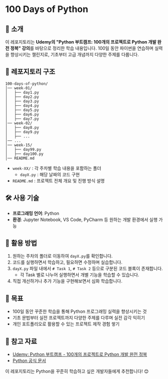 # 100 Days of Python

## 📌 소개
이 레포지토리는 **Udemy의 "Python 부트캠프: 100개의 프로젝트로 Python 개발 완전 정복" 강의**를 바탕으로 정리한 학습 내용입니다. 100일 동안 파이썬을 연습하며 실력을 향상시키는 챌린지로, 기초부터 고급 개념까지 다양한 주제를 다룹니다.

## 📁 레포지토리 구조
```
100-days-of-python/
│── week-01/
│   ├── day1.py
│   ├── day2.py
│   ├── day3.py
│   ├── day4.py
│   ├── day5.py
│   ├── day6.py
│   ├── day7.py
│── week-02/
│   ├── day8.py
│   ├── day9.py
│   ├── ...
│── ...
│── week-15/
│   ├── day99.py
│   ├── day100.py
│── README.md
```
- `week-XX/` : 각 주차별 학습 내용을 포함하는 폴더
  - `dayX.py` : 해당 날짜의 코드 구현
- `README.md` : 프로젝트 전체 개요 및 진행 방식 설명

## 🛠️ 사용 기술
- **프로그래밍 언어**: Python
- **환경**: Jupyter Notebook, VS Code, PyCharm 등 원하는 개발 환경에서 실행 가능

## 🚀 활용 방법
1. 원하는 주차의 폴더로 이동하여 `dayX.py`를 확인합니다.
2. 코드를 실행하면서 학습하고, 필요하면 수정하며 실습합니다.
3. `dayX.py` 파일 내에서 `# Task 1`, `# Task 2` 등으로 구분된 코드 블록이 존재합니다. 
   - 각 Task 별로 나누어 실행하면서 개별 기능을 학습할 수 있습니다.
4. 직접 개선하거나 추가 기능을 구현해보면서 심화 학습합니다.

## 🎯 목표
- 100일 동안 꾸준한 학습을 통해 Python 프로그래밍 실력을 향상시키는 것
- 기초 문법부터 실전 프로젝트까지 다양한 주제를 다루며 실전 감각 익히기
- 개인 포트폴리오로 활용할 수 있는 프로젝트 제작 경험 쌓기

## 📌 참고 자료
- [Udemy: Python 부트캠프 - 100개의 프로젝트로 Python 개발 완전 정복](https://www.udemy.com/course/best-100-days-python/)
- [Python 공식 문서](https://docs.python.org/3/)

이 레포지토리는 Python을 꾸준히 학습하고 싶은 개발자들에게 추천합니다! 😊
